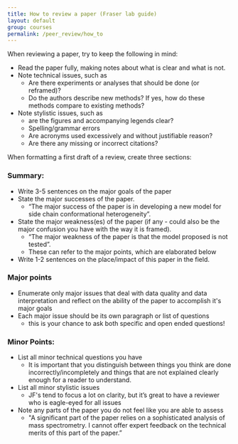 ```yaml
---
title: How to review a paper (Fraser lab guide)
layout: default
group: courses
permalink: /peer_review/how_to
---
```

When reviewing a paper, try to keep the following in mind:
- Read the paper fully, making notes about what is clear and what is not.
- Note technical issues, such as
  - Are there experiments or analyses that should be done (or reframed)?
  - Do the authors describe new methods? If yes, how do these methods compare to existing methods?
- Note stylistic issues, such as
  - are the figures and accompanying legends clear?
  - Spelling/grammar errors
  - Are acronyms used excessively and without justifiable reason?
  - Are there any missing or incorrect citations?

When formatting a first draft of a review, create three sections:

### Summary:
- Write 3-5 sentences on the major goals of the paper
- State the major successes of the paper.
  - “The major success of the paper is in developing a new model for side chain conformational heterogeneity”.
- State the major weakness(es) of the paper (if any - could also be the major confusion you have with the way it is framed).
  - “The major weakness of the paper is that the model proposed is not tested”.
  - These can refer to the major points, which are elaborated below
- Write 1-2 sentences on the place/impact of this paper in the field.


### Major points
  - Enumerate only major issues that deal with data quality and data interpretation and reflect on the ability of the paper to accomplish it's major goals
  - Each major issue should be its own paragraph or list of questions 
    - this is your chance to ask both specific and open ended questions!
 

### Minor Points:
- List all minor technical questions you have
  - It is important that you distinguish between things you think are done incorrectly/incompletely and things that are not explained clearly enough for a reader to understand.
- List all minor stylistic issues
  - JF's tend to focus a lot on clarity, but it’s great to have a reviewer who is eagle-eyed for all issues
- Note any parts of the paper you do not feel like you are able to assess
  - "A significant part of the paper relies on a sophisticated analysis of mass spectrometry. I cannot offer expert feedback on the technical merits of this part of the paper.”
